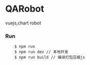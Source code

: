 # QARobot
vuejs,chart robot

### Run
```angular2html
    $ npm run
    $ npm run dev // 本地开发
    $ npm run build // 编译打包压缩js
```
